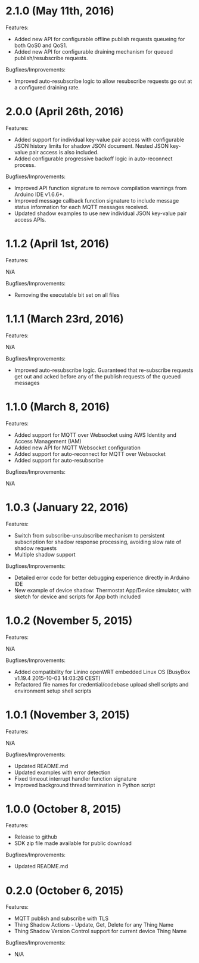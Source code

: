 # 2.1.0 (May 11th, 2016)  
Features:  

* Added new API for configurable offline publish requests queueing for both QoS0 and QoS1.  
* Added new API for configurable draining mechanism for queued publish/resubscribe requests.  

Bugfixes/Improvements:  

* Improved auto-resubscribe logic to allow resubscribe requests go out at a configured draining rate.  

# 2.0.0 (April 26th, 2016)
Features:  

* Added support for individual key-value pair access with configurable JSON history limits for shadow JSON document. Nested JSON key-value pair access is also included.  
* Added configurable progressive backoff logic in auto-reconnect process.  

Bugfixes/Improvements:  

* Improved API function signature to remove compilation warnings from Arduino IDE v1.6.6+.  
* Improved message callback function signature to include message status information for each MQTT messages received.  
* Updated shadow examples to use new individual JSON key-value pair access APIs.  

# 1.1.2 (April 1st, 2016)
Features:  

N/A

Bugfixes/Improvements:

* Removing the executable bit set on all files 

# 1.1.1 (March 23rd, 2016)
Features:  

N/A

Bugfixes/Improvements:

* Improved auto-resubscribe logic. Guaranteed that re-subscribe requests get out and acked before any of the publish requests of the queued messages

# 1.1.0 (March 8, 2016)
Features:

* Added support for MQTT over Websocket using AWS Identity and Access Management (IAM)
* Added new API for MQTT Websocket configuration
* Added support for auto-reconnect for MQTT over Websocket
* Added support for auto-resubscribe

Bugfixes/Improvements:

N/A

# 1.0.3 (January 22, 2016)
Features:

* Switch from subscribe-unsubscribe mechanism to persistent subscription for shadow response processing, avoiding slow rate of shadow requests
* Multiple shadow support

Bugfixes/Improvements:

* Detailed error code for better debugging experience directly in Arduino IDE
* New example of device shadow: Thermostat App/Device simulator, with sketch for device and scripts for App both included

# 1.0.2 (November 5, 2015)
Features:

N/A

Bugfixes/Improvements:

* Added compatibility for Linino openWRT embedded Linux OS (BusyBox v1.19.4 2015-10-03 14:03:26 CEST)
* Refactored file names for credential/codebase upload shell scripts and environment setup shell scripts

# 1.0.1 (November 3, 2015)
Features:

N/A

Bugfixes/Improvements:

* Updated README.md
* Updated examples with error detection
* Fixed timeout interrupt handler function signature
* Improved background thread termination in Python script

# 1.0.0 (October 8, 2015)
Features:

* Release to github
* SDK zip file made available for public download

Bugfixes/Improvements:

* Updated README.md

# 0.2.0 (October 6, 2015)
Features:

* MQTT publish and subscribe with TLS
* Thing Shadow Actions - Update, Get, Delete for any Thing Name
* Thing Shadow Version Control support for current device Thing Name

Bugfixes/Improvements:

* N/A
